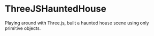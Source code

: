 # ThreeJSHauntedHouse

Playing around with Three.js, built a haunted house scene using only primitive objects.
